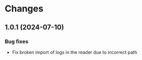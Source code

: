 # Changes

## 1.0.1 (2024-07-10)


### Bug fixes

- Fix broken import of logs in the reader due to incorrect path

